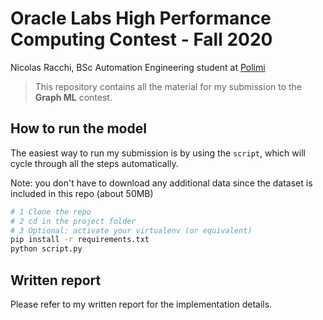 # Oracle Labs High Performance Computing Contest - Fall 2020

Nicolas Racchi, BSc Automation Engineering student at [Polimi](https://www.polimi.it)

> This repository contains all the material for my submission to the **Graph ML** contest.

## How to run the model

The easiest way to run my submission is by using the `script`, which will cycle
through all the steps automatically.

Note: you don't have to download any additional data since the dataset is included in this repo
(about 50MB)

```bash
# 1 Clone the repo
# 2 cd in the project folder
# 3 Optional: activate your virtualenv (or equivalent)
pip install -r requirements.txt
python script.py
```

## Written report

Please refer to my written report for the implementation details.
